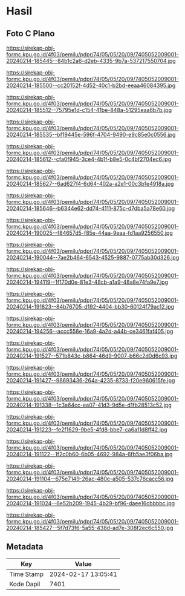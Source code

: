 # Hasil

## Foto C Plano

https://sirekap-obj-formc.kpu.go.id/4f03/pemilu/pdpr/74/05/05/20/09/7405052009001-20240214-185445--84b1c2a6-d2eb-4335-9b7a-537217550704.jpg

https://sirekap-obj-formc.kpu.go.id/4f03/pemilu/pdpr/74/05/05/20/09/7405052009001-20240214-185500--cc20152f-4d52-40c1-b2bd-eeaa46084395.jpg

https://sirekap-obj-formc.kpu.go.id/4f03/pemilu/pdpr/74/05/05/20/09/7405052009001-20240214-185512--75795e1d-c154-41be-848a-51295eaa6b7b.jpg

https://sirekap-obj-formc.kpu.go.id/4f03/pemilu/pdpr/74/05/05/20/09/7405052009001-20240214-185535--bf19445e-596f-4704-9490-e9c85e0c0556.jpg

https://sirekap-obj-formc.kpu.go.id/4f03/pemilu/pdpr/74/05/05/20/09/7405052009001-20240214-185612--cfa0f945-3ce4-4b1f-b8e5-0c4bf2704ec6.jpg

https://sirekap-obj-formc.kpu.go.id/4f03/pemilu/pdpr/74/05/05/20/09/7405052009001-20240214-185627--6ad627f4-6d64-402a-a2e1-00c3b1e4918a.jpg

https://sirekap-obj-formc.kpu.go.id/4f03/pemilu/pdpr/74/05/05/20/09/7405052009001-20240214-185646--b6344e62-dd74-4111-875c-d7dba5a78e60.jpg

https://sirekap-obj-formc.kpu.go.id/4f03/pemilu/pdpr/74/05/05/20/09/7405052009001-20240214-190025--f84657d5-f85e-44aa-9eaa-fd1aa9256550.jpg

https://sirekap-obj-formc.kpu.go.id/4f03/pemilu/pdpr/74/05/05/20/09/7405052009001-20240214-190044--7ae2b464-6543-4525-9887-0775ab30d326.jpg

https://sirekap-obj-formc.kpu.go.id/4f03/pemilu/pdpr/74/05/05/20/09/7405052009001-20240214-194119--1f170d0e-81e3-48cb-a1a9-48a8e74fa9e7.jpg

https://sirekap-obj-formc.kpu.go.id/4f03/pemilu/pdpr/74/05/05/20/09/7405052009001-20240214-191823--84b76705-d192-4404-bb30-60124f79ac12.jpg

https://sirekap-obj-formc.kpu.go.id/4f03/pemilu/pdpr/74/05/05/20/09/7405052009001-20240214-194256--accc558e-16a9-4a2d-a44b-ce3461faf405.jpg

https://sirekap-obj-formc.kpu.go.id/4f03/pemilu/pdpr/74/05/05/20/09/7405052009001-20240214-191527--571b843c-b864-46d9-9007-b66c2d0d6c93.jpg

https://sirekap-obj-formc.kpu.go.id/4f03/pemilu/pdpr/74/05/05/20/09/7405052009001-20240214-191427--98693436-264a-4235-8733-f20e960615fe.jpg

https://sirekap-obj-formc.kpu.go.id/4f03/pemilu/pdpr/74/05/05/20/09/7405052009001-20240214-191338--1c3a64cc-ea07-41d3-9d5e-d1fb28513c52.jpg

https://sirekap-obj-formc.kpu.go.id/4f03/pemilu/pdpr/74/05/05/20/09/7405052009001-20240214-191223--fe2f1629-9be5-4fd8-bbe7-ca6a11d8ff42.jpg

https://sirekap-obj-formc.kpu.go.id/4f03/pemilu/pdpr/74/05/05/20/09/7405052009001-20240214-191122--1f2c0b60-6b05-4692-984a-6fb5ae3f06ba.jpg

https://sirekap-obj-formc.kpu.go.id/4f03/pemilu/pdpr/74/05/05/20/09/7405052009001-20240214-191104--675e7149-26ac-480e-a505-537c76cacc56.jpg

https://sirekap-obj-formc.kpu.go.id/4f03/pemilu/pdpr/74/05/05/20/09/7405052009001-20240214-191024--6e52b209-1945-4b29-bf96-daee16cbbbbc.jpg

https://sirekap-obj-formc.kpu.go.id/4f03/pemilu/pdpr/74/05/05/20/09/7405052009001-20240214-185427--5f7d73f6-5a55-438d-ad7e-308f2ec6c550.jpg


## Metadata

| Key        | Value               |
| ---------- | ------------------- |
| Time Stamp | 2024-02-17 13:05:41 |
| Kode Dapil | 7401                |



